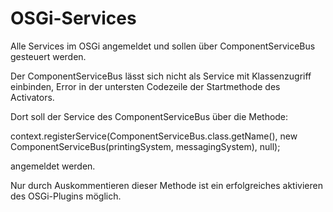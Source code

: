 OSGi-Services
=============


Alle Services im OSGi angemeldet und sollen über ComponentServiceBus gesteuert werden.

Der ComponentServiceBus lässt sich nicht als Service mit Klassenzugriff einbinden, 
Error in der untersten Codezeile der Startmethode des Activators. 

Dort soll der Service des ComponentServiceBus über die Methode:

context.registerService(ComponentServiceBus.class.getName(), 
                        new ComponentServiceBus(printingSystem, messagingSystem), 
                        null);

angemeldet werden.	

Nur durch Auskommentieren dieser Methode ist ein erfolgreiches aktivieren des OSGi-Plugins
möglich.

